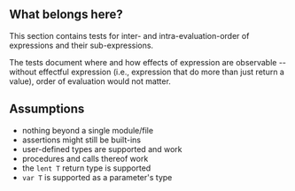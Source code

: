 ## What belongs here?

This section contains tests for inter- and intra-evaluation-order of
expressions and their sub-expressions.

The tests document where and how effects of expression are observable --
 without effectful expression (i.e., expression that do more than just return
a value), order of evaluation would not matter.

## Assumptions

- nothing beyond a single module/file
- assertions might still be built-ins
- user-defined types are supported and work
- procedures and calls thereof work
- the `lent T` return type is supported
- `var T` is supported as a parameter's type